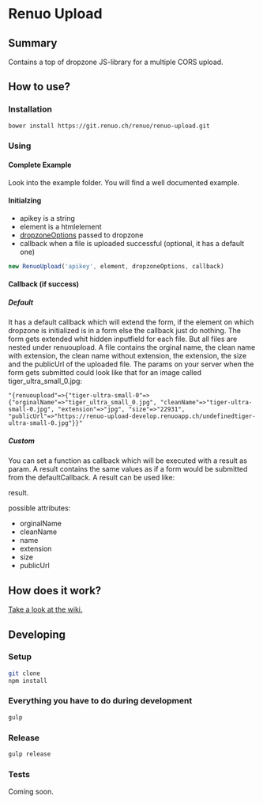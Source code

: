 # Renuo Upload

## Summary

Contains a top of dropzone JS-library for a multiple CORS upload.

## How to use?

### Installation 

```sh
bower install https://git.renuo.ch/renuo/renuo-upload.git
```

### Using

#### Complete Example

Look into the example folder. You will find a well documented example.

#### Initialzing

* apikey is a string
* element is a htmlelement
* [dropzoneOptions](http://www.dropzonejs.com/#configuration-options) passed to dropzone
* callback when a file is uploaded successful (optional, it has a default one)

```js
new RenuoUpload('apikey', element, dropzoneOptions, callback) 
```

#### Callback (if success)

##### Default

It has a default callback which will extend the form, if the element on which dropzone is initialized is in a form else the callback just do nothing. The form gets extended whit hidden inputfield for each file. But all files are nested under renuoupload. A file contains the orginal name, the clean name with extension, the clean name without extension, the extension, the size and the publicUrl of the uploaded file. The params on your server when the form gets submitted could look like that for an image called tiger_ultra_small_0.jpg:

```
"{renuoupload"=>{"tiger-ultra-small-0"=>{"orginalName"=>"tiger_ultra_small_0.jpg", "cleanName"=>"tiger-ultra-small-0.jpg", "extension"=>"jpg", "size"=>"22931", "publicUrl"=>"https://renuo-upload-develop.renuoapp.ch/undefinedtiger-ultra-small-0.jpg"}}"
```

##### Custom 
 
You can set a function as callback which will be executed with a result as param. A result contains the same values as if a form would be submitted from the defaultCallback. A result can be used like:

result.<attribute>

possible attributes:

* orginalName
* cleanName
* name      
* extension
* size
* publicUrl

## How does it work?

[Take a look at the wiki.](https://redmine.renuo.ch/projects/upload/wiki)


## Developing


### Setup

```sh
git clone
npm install
```

### Everything you have to do during development

```sh
gulp
```

### Release

```sh
gulp release
```

### Tests

Coming soon.
